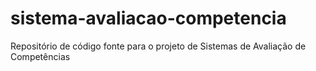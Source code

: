 # sistema-avaliacao-competencia
Repositório de código fonte para o projeto de Sistemas de Avaliação de Competências
